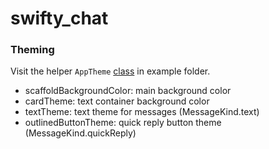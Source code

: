 # swifty_chat

### Theming

Visit the helper `AppTheme` [class](example/lib/theme/app_theme.dart) in example folder. 

* scaffoldBackgroundColor: main background color
* cardTheme: text container background color
* textTheme: text theme for messages (MessageKind.text)
* outlinedButtonTheme: quick reply button theme (MessageKind.quickReply)